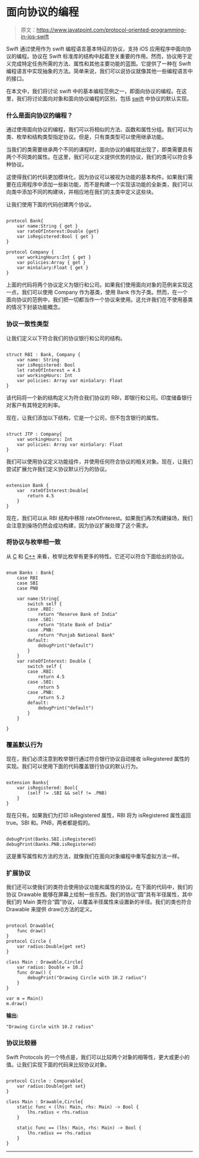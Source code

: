 # 面向协议的编程

> 原文：<https://www.javatpoint.com/protocol-oriented-programming-in-ios-swift>

Swift 通过使用作为 swift 编程语言基本特征的协议，支持 iOS 应用程序中面向协议的编程。协议在 Swift 标准库的结构中起着至关重要的作用。然而，协议用于定义完成特定任务所需的方法、属性和其他主要功能的蓝图。它提供了一种在 Swift 编程语言中实现抽象的方法。简单来说，我们可以说协议就像其他一些编程语言中的接口。

在本文中，我们将讨论 swift 中的基本编程范例之一，即面向协议的编程。在这里，我们将讨论面向对象和面向协议编程的区别，包括 [swift](https://www.javatpoint.com/swift-tutorial) 中协议的默认实现。

### 什么是面向协议的编程？

通过使用面向协议的编程，我们可以将相似的方法、函数和属性分组。我们可以为类、枚举和结构类型指定协议。但是，只有类类型可以使用继承功能。

当我们的类需要继承两个不同的课程时，面向协议的编程就出现了，即类需要具有两个不同类的属性。在这里，我们可以定义提供优势的协议，我们的类可以符合多种协议。

这使得我们的代码更加模块化，因为协议可以被视为功能的基本构件。如果我们需要在应用程序中添加一些新功能，而不是构建一个实现该功能的全新类，我们可以向类中添加不同的构建块，并相应地在我们的主类中定义这些块。

让我们使用下面的代码创建两个协议。

```

protocol Bank{
    var name:String { get }
    var rateOfInterest:Double {get}
    var isRegistered:Bool { get }
}

protocol Company {
    var workingHours:Int { get }
    var policies:Array { get }
    var minSalary:Float { get }
} 
```

上面的代码将两个协议定义为银行和公司。如果我们使用面向对象的范例来实现这一点，我们可以使用 Company 作为基类，使用 Bank 作为子类。然而，在一个面向协议的范例中，我们把一切都当作一个协议来使用。这允许我们在不使用基类的情况下封装功能概念。

### 协议一致性类型

让我们定义以下符合我们的协议银行和公司的结构。

```

struct RBI : Bank, Company {
    var name: String
    var isRegistered: Bool
    let rateOfInterest = 4.5
    var workingHours: Int
    var policies: Array var minSalary: Float
} 
```

该代码将一个新的结构定义为符合我们协议的 RBI，即银行和公司。印度储备银行对客户有其特定的利率。

现在，让我们添加以下结构，它是一个公司，但不包含银行的属性。

```

struct JTP : Company{
    var workingHours: Int
    var policies: Array var minSalary: Float
} 
```

我们可以使用协议定义功能组件，并使用任何符合协议的相关对象。现在，让我们尝试扩展允许我们定义协议默认行为的协议。

```

extension Bank {
    var  rateOfInterest:Double{
        return 4.5
    }
}

```

现在，我们可以从 RBI 结构中移除 rateOfInterest。如果我们再次构建操场，我们会注意到操场仍然会成功构建，因为协议扩展处理了这个需求。

### 将协议与枚举相一致

从 [C](https://www.javatpoint.com/c-programming-language-tutorial) 和 [C++](https://www.javatpoint.com/cpp-tutorial) 来看，枚举比枚举有更多的特性。它还可以符合下面给出的协议。

```

enum Banks : Bank{
    case RBI
    case SBI
    case PNB

    var name:String{
        switch self {
        case .RBI:
            return "Reserve Bank of India"
        case .SBI:
            return "State Bank of India"
        case .PNB:
            return "Punjab National Bank"
        default:
            debugPrint("default")
        }
    }
    var rateOfInterest: Double {
        switch self {
        case .RBI:
            return 4.5
        case .SBI:
            return 5
        case .PNB:
            return 5.2
        default:
            debugPrint("default")
        }
    }

}

```

### 覆盖默认行为

现在，我们必须注意到枚举银行通过符合银行协议自动接收 isRegistered 属性的实现。我们可以使用下面的代码覆盖银行协议的默认行为。

```

extension Banks{
    var isRegistered: Bool{
        (self != .SBI && self != .PNB)
    }
}

```

现在只有。如果我们为打印 isRegistered 属性，RBI 将为 isRegistered 属性返回 true。SBI 和。PNB，两者都是假的。

```

debugPrint(Banks.SBI.isRegistered)
debugPrint(Banks.PNB.isRegistered)

```

这是重写属性和方法的方法，就像我们在面向对象编程中重写虚拟方法一样。

### 扩展协议

我们还可以使我们的类符合使用协议功能和属性的协议。在下面的代码中，我们的协议 Drawable 能够在屏幕上绘制一些东西。我们的协议“圆”具有半径属性，其中我们的 Main 类符合“圆”协议，以覆盖半径属性来设置新的半径。我们的类也符合 Drawable 来提供 draw()方法的定义。

```

protocol Drawable{
    func draw()
}
protocol Circle {
    var radius:Double{get set}
}

class Main : Drawable,Circle{
    var radius: Double = 10.2
    func draw() {
        debugPrint("Drawing Circle with 10.2 radius")
    }
}

var m = Main()
m.draw()

```

**输出:**

```
"Drawing Circle with 10.2 radius"

```

### 协议比较器

Swift Protocols 的一个特点是，我们可以比较两个对象的相等性，更大或更小的值。让我们实现下面的代码来比较协议对象。

```

protocol Circle : Comparable{
    var radius:Double{get set}
}

class Main : Drawable,Circle{
    static func < (lhs: Main, rhs: Main) -> Bool {
        lhs.radius < rhs.radius
    }

    static func == (lhs: Main, rhs: Main) -> Bool {
        lhs.radius == rhs.radius
    }
}

```

* * *